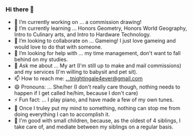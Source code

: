 ### Hi there 👋

- 🔭 I’m currently working on ... a commission drawing!
- 🌱 I’m currently learning ... Honors Geometry, Honors World Geography, Intro to Culinary arts, and Intro to Hardware Technology.
- 👯 I’m looking to collaborate on ... Gameing! I just love gameing and would love to do that with someone.
- 🤔 I’m looking for help with ... my time management, don't want to fall behind on my studies.
- 💬 Ask me about ... My art (I'm still up to make and mail commissions) and my services (I'm willing to babysit and pet sit).
- 📫 How to reach me: ...tnightingale4ever@gmail.com
- 😄 Pronouns: ... She/her (I don't really care though, nothing needs to happen if I get called he/him, because I don't care)
- ⚡ Fun fact: ... I play piano, and have made a few of my own tunes. 
- 🧠 Once I truley put my mind to something, nothing can stop me from doing everything I can to accomplish it.
- 🧒 I'm good with small children, because, as the oldest of 4 siblings, I take care of, and mediate between my siblings on a regular basis.
